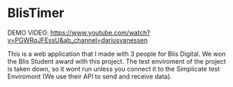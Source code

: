 # BlisTimer

DEMO VIDEO: https://www.youtube.com/watch?v=PGWRqJFEssU&ab_channel=dariusvanessen

This is a web application that I made with 3 people for Blis Digital. We won the Blis Student award with this project. The test enviroment of the project is taken down, so it wont run unless you connect it to the Simplicate test Enviromont (We use their API to send and receive data).  

